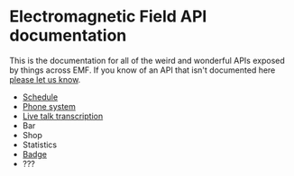 Electromagnetic Field API documentation
==

This is the documentation for all of the weird and wonderful APIs exposed by things across EMF. If you know of an API that isn't documented here [please let us know](https://github.com/emfcamp/developer.emfcamp.org/issues).

* [Schedule](schedule)
* [Phone system](phones)
* [Live talk transcription](transcription)
* Bar
* Shop
* Statistics
* [Badge](badge)
* ???

